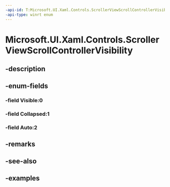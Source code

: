```yaml
---
-api-id: T:Microsoft.UI.Xaml.Controls.ScrollerViewScrollControllerVisibility
-api-type: winrt enum
---
```


<!-- Enumeration syntax.
public enum ScrollerViewScrollControllerVisibility : int 
-->

# Microsoft.UI.Xaml.Controls.ScrollerViewScrollControllerVisibility

## -description

## -enum-fields
### -field Visible:0

### -field Collapsed:1

### -field Auto:2

## -remarks

## -see-also

## -examples

